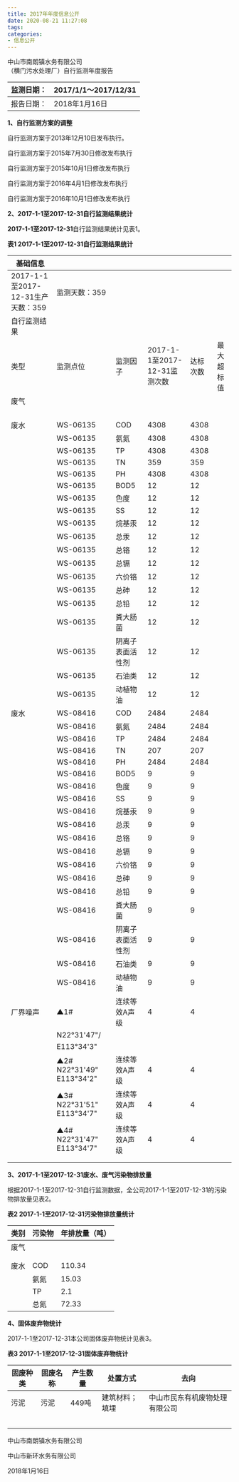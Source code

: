 ```yaml
---
title: 2017年年度信息公开
date: 2020-08-21 11:27:08
tags:
categories: 
- 信息公开
---
```





中山市南朗镇水务有限公司  
（横门污水处理厂）自行监测年度报告

| 监测日期： | 2017/1/1～2017/12/31 |
|------------|----------------------|
| 报告日期： | 2018年1月16日        |


**1、自行监测方案的调整**

自行监测方案于2013年12月10日发布执行。

自行监测方案于2015年7月30日修改发布执行

自行监测方案于2015年10月1日修改发布执行

自行监测方案于2016年4月1日修改发布执行

自行监测方案于2016年10月1日修改发布执行

**2、2017-1-1至2017-12-31自行监测结果统计**

**2017-1-1至2017-12-31**自行监测结果统计见表1。

**表1  2017-1-1至2017-12-31自行监测结果统计**

| 基础信息                          |                            |                  |                              |          |            |
|-----------------------------------|----------------------------|------------------|------------------------------|----------|------------|
| 2017-1-1至2017-12-31生产天数：359 | 监测天数：359              |                  |                              |          |            |
| 自行监测结果                      |                            |                  |                              |          |            |
| 类型                              | 监测点位                   | 监测因子         | 2017-1-1至2017-12-31监测次数 | 达标次数 | 最大超标值 |
| 废气                              |                            |                  |                              |          |            |
|                                   |                            |                  |                              |          |            |
|                                   |                            |                  |                              |          |            |
|                                   |                            |                  |                              |          |            |
|                                   |                            |                  |                              |          |            |
| 废水                              | WS-06135                   | COD              | 4308                         | 4308     |            |
|                                   | WS-06135                   | 氨氮             | 4308                         | 4308     |            |
|                                   | WS-06135                   | TP               | 4308                         | 4308     |            |
|                                   | WS-06135                   | TN               | 359                          | 359      |            |
|                                   | WS-06135                   | PH               | 4308                         | 4308     |            |
|                                   | WS-06135                   | BOD5             | 12                           | 12       |            |
|                                   | WS-06135                   | 色度             | 12                           | 12       |            |
|                                   | WS-06135                   | SS               | 12                           | 12       |            |
|                                   | WS-06135                   | 烷基汞           | 12                           | 12       |            |
|                                   | WS-06135                   | 总汞             | 12                           | 12       |            |
|                                   | WS-06135                   | 总铬             | 12                           | 12       |            |
|                                   | WS-06135                   | 总镉             | 12                           | 12       |            |
|                                   | WS-06135                   | 六价铬           | 12                           | 12       |            |
|                                   | WS-06135                   | 总砷             | 12                           | 12       |            |
|                                   | WS-06135                   | 总铅             | 12                           | 12       |            |
|                                   | WS-06135                   | 粪大肠菌         | 12                           | 12       |            |
|                                   | WS-06135                   | 阴离子表面活性剂 | 12                           | 12       |            |
|                                   | WS-06135                   | 石油类           | 12                           | 12       |            |
|                                   | WS-06135                   | 动植物油         | 12                           | 12       |            |
| 废水                              | WS-08416                   | COD              | 2484                         | 2484     |            |
|                                   | WS-08416                   | 氨氮             | 2484                         | 2484     |            |
|                                   | WS-08416                   | TP               | 2484                         | 2484     |            |
|                                   | WS-08416                   | TN               | 207                          | 207      |            |
|                                   | WS-08416                   | PH               | 2484                         | 2484     |            |
|                                   | WS-08416                   | BOD5             | 9                            | 9        |            |
|                                   | WS-08416                   | 色度             | 9                            | 9        |            |
|                                   | WS-08416                   | SS               | 9                            | 9        |            |
|                                   | WS-08416                   | 烷基汞           | 9                            | 9        |            |
|                                   | WS-08416                   | 总汞             | 9                            | 9        |            |
|                                   | WS-08416                   | 总铬             | 9                            | 9        |            |
|                                   | WS-08416                   | 总镉             | 9                            | 9        |            |
|                                   | WS-08416                   | 六价铬           | 9                            | 9        |            |
|                                   | WS-08416                   | 总砷             | 9                            | 9        |            |
|                                   | WS-08416                   | 总铅             | 9                            | 9        |            |
|                                   | WS-08416                   | 粪大肠菌         | 9                            | 9        |            |
|                                   | WS-08416                   | 阴离子表面活性剂 | 9                            | 9        |            |
|                                   | WS-08416                   | 石油类           | 9                            | 9        |            |
|                                   | WS-08416                   | 动植物油         | 9                            | 9        |            |
| 厂界噪声                          | ▲1\#                       | 连续等效A声级    | 4                            | 4        |            |
|                                   | N22°31'47"/                |                  |                              |          |            |
|                                   | E113°34'3"                 |                  |                              |          |            |
|                                   | ▲2\# N22°31'49" E113°34'2" | 连续等效A声级    | 4                            | 4        |            |
|                                   | ▲3\# N22°31'51" E113°34'7" | 连续等效A声级    | 4                            | 4        |            |
|                                   | ▲4\# N22°31'47" E113°34'7" | 连续等效A声级    | 4                            | 4        |            |
|                                   |                            |                  |                              |          |            |
|                                   |                            |                  |                              |          |            |

**3、2017-1-1至2017-12-31废水、废气污染物排放量**

根据2017-1-1至2017-12-31自行监测数据，全公司2017-1-1至2017-12-31的污染物排放量见表2。

**表2  2017-1-1至2017-12-31污染物排放量统计**

| 类别 | 污染物 | 年排放量（吨） |
|------|--------|----------------|
| 废气 |        |                |
|      |        |                |
|      |        |                |
| 废水 | COD    | 110.34         |
|      | 氨氮   | 15.03          |
|      | TP     | 2.1            |
|      | 总氮   | 72.33          |

**4、固体废弃物统计**

2017-1-1至2017-12-31本公司固体废弃物统计见表3。

**表3  2017-1-1至2017-12-31固体废弃物统计**

| 固废种类 | 固废名称 | 产生数量 | 处置方式       | 去向                           |
|----------|----------|----------|----------------|--------------------------------|
| 污泥     | 污泥     | 449吨    | 建筑材料；填埋 | 中山市民东有机废物处理有限公司 |
|          |          |          |                |                                |
|          |          |          |                |                                |
|          |          |          |                |                                |
|          |          |          |                |                                |
|          |          |          |                |                                |

中山市南朗镇水务有限公司

中山市新环水务有限公司

2018年1月16日
